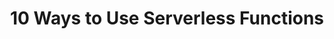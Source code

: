 ---
title: 10 Ways to Use Serverless Functions
description: "Serverless use cases for building modern web and mobile applications"
banner: "./banner.jpg"
authorIds:
  - nader-dabit
href: https://dev.to/aws/10-ways-to-use-serverless-functions-bme
platforms:
  - Web
categories:
  - API (REST)
  - Functions
  - Storage
---